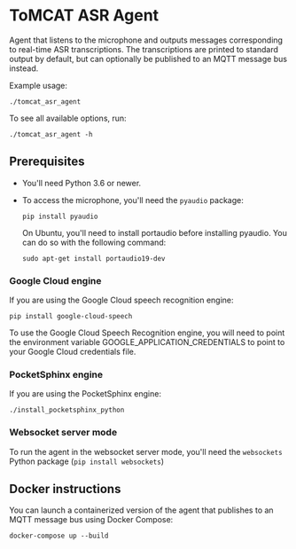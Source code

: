 ToMCAT ASR Agent
================

Agent that listens to the microphone and outputs messages corresponding to
real-time ASR transcriptions. The transcriptions are printed to standard output
by default, but can optionally be published to an MQTT message bus instead.

Example usage:

    ./tomcat_asr_agent

To see all available options, run:

    ./tomcat_asr_agent -h


Prerequisites
-------------

- You'll need Python 3.6 or newer.
- To access the microphone, you'll need the `pyaudio` package:

      pip install pyaudio

    On Ubuntu, you'll need to install portaudio before installing pyaudio. You can do so with the following command:

      sudo apt-get install portaudio19-dev

### Google Cloud engine

If you are using the Google Cloud speech recognition engine:

    pip install google-cloud-speech

To use the Google Cloud Speech Recognition engine, you will need to point the
environment variable GOOGLE_APPLICATION_CREDENTIALS to point to your Google
Cloud credentials file.

### PocketSphinx engine

If you are using the PocketSphinx engine:

    ./install_pocketsphinx_python

### Websocket server mode

To run the agent in the websocket server mode, you'll need the `websockets`
Python package (`pip install websockets`)

Docker instructions
-------------------

You can launch a containerized version of the agent that publishes to an MQTT
message bus using Docker Compose:

    docker-compose up --build

